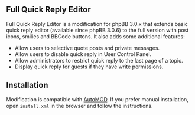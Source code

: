 Full Quick Reply Editor
-----------------------

Full Quick Reply Editor is a modification for phpBB 3.0.x that extends basic quick reply editor (available since phpBB 3.0.6) to the full version with post icons, smilies and BBCode buttons. It also adds some additional features:
- Allow users to selective quote posts and private messages.
- Allow users to disable quick reply in User Control Panel.
- Allow administrators to restrict quick reply to the last page of a topic.
- Display quick reply for guests if they have write permissions.


Installation
------------

Modification is compatible with [AutoMOD](https://www.phpbb.com/mods/automod/). If you prefer manual installation, open `install.xml` in the browser and follow the instructions.
